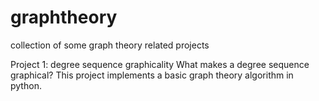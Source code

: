 # graphtheory
collection of some graph theory related projects

Project 1: degree sequence graphicality
  What makes a degree sequence graphical? This project implements a basic graph theory algorithm in python.
